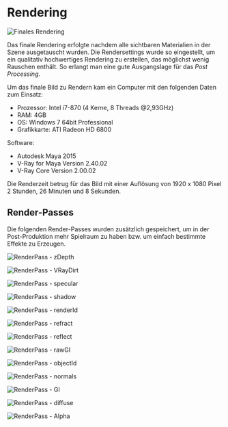 # Rendering

![Finales Rendering](images/finalrendering.jpg)

Das finale Rendering erfolgte nachdem alle sichtbaren Materialien in der Szene ausgetauscht wurden. Die Rendersettings wurde so eingestellt, um ein qualitativ hochwertiges Rendering zu erstellen, das möglichst wenig Rauschen enthält. So erlangt man eine gute Ausgangslage für das *Post Processing*.

Um das finale Bild zu Rendern kam ein Computer mit den folgenden Daten zum Einsatz:

* Prozessor: Intel i7-870 (4 Kerne, 8 Threads @2,93GHz)
* RAM: 4GB
* OS: Windows 7 64bit Professional
* Grafikkarte: ATI Radeon HD 6800

Software:

* Autodesk Maya 2015
* V-Ray for Maya Version 2.40.02
* V-Ray Core Version 2.00.02

Die Renderzeit betrug für das Bild mit einer Auflösung von 1920 x 1080 Pixel 2 Stunden, 26 Minuten und 8 Sekunden.

## Render-Passes
Die folgenden Render-Passes wurden zusätzlich gespeichert, um in der Post-Produktion mehr Spielraum zu haben bzw. um einfach bestimmte Effekte zu Erzeugen.


![RenderPass - zDepth](images/finalRenderingPasses/finalRendering.zDepth.jpg)

![RenderPass - VRayDirt](images/finalRenderingPasses/finalRendering.VRayDirt1.jpg)

![RenderPass - specular](images/finalRenderingPasses/finalRendering.specular.jpg)

![RenderPass - shadow](images/finalRenderingPasses/finalRendering.shadow.jpg)

![RenderPass - renderId](images/finalRenderingPasses/finalRendering.renderId.jpg)

![RenderPass - refract](images/finalRenderingPasses/finalRendering.refract.jpg)

![RenderPass - reflect](images/finalRenderingPasses/finalRendering.reflect.jpg)

![RenderPass - rawGI](images/finalRenderingPasses/finalRendering.rawGI.jpg)

![RenderPass - objectId](images/finalRenderingPasses/finalRendering.objectId.jpg)

![RenderPass - normals](images/finalRenderingPasses/finalRendering.normals.jpg)

![RenderPass - GI](images/finalRenderingPasses/finalRendering.GI.jpg)

![RenderPass - diffuse](images/finalRenderingPasses/finalRendering.diffuse.jpg)

![RenderPass - Alpha](images/finalRenderingPasses/finalRendering.Alpha.jpg)
